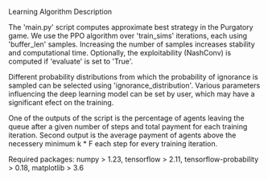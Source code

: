 Learning Algorithm Description

The 'main.py' script computes approximate best strategy in the Purgatory game. 
We use the PPO algorithm over 'train_sims' iterations, each using 'buffer_len' samples. 
Increasing the number of samples increases stability and computational time.
Optionally, the exploitability (NashConv) is computed if 'evaluate' is set to 'True'.

Different probability distributions from which the probability of ignorance is sampled can be selected using 'ignorance_distribution'.
Various parameters influencing the deep learning model can be set by user, which may have a significant efect on the training.

One of the outputs of the script is the percentage of agents leaving the queue after a given number of steps and total payment for each training iteration. 
Second output is the average payment of agents above the necessery minimum k * F each step for every training iteration.

Required packages: numpy > 1.23, tensorflow > 2.11, tensorflow-probability > 0.18, matplotlib > 3.6
